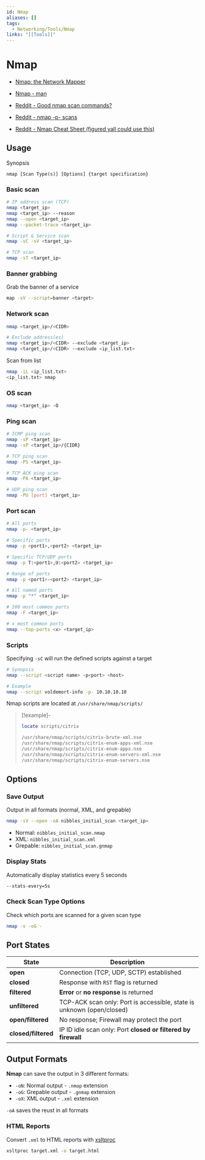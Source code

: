 ```yaml
---
id: Nmap
aliases: []
tags:
  - Networking/Tools/Nmap
links: "[[Tools]]"
---
```


# Nmap

- [Nmap: the Network Mapper](https://nmap.org/)
- [Nmap - man](https://linux.die.net/man/1/nmap)

- [Reddit - Good nmap scan commands?](https://www.reddit.com/r/hackthebox/comments/dft53d/good_nmap_scan_commands/)
- [Reddit - nmap -p- scans](https://www.reddit.com/r/hackthebox/comments/1aguh1o/nmap_p_scans/)
- [Reddit - Nmap Cheat Sheet (figured yall could use this) ](https://www.reddit.com/r/hackthebox/comments/egcxkc/nmap_cheat_sheet_figured_yall_could_use_this/)

## Usage

Synopsis

```shell
nmap [Scan Type(s)] [Options] {target specification}
```

<!-- Basic scan {{{-->
### Basic scan

```sh
# IP address scan (TCP)
nmap <target_ip>
nmap <target_ip> --reason
nmap --open <target_ip>
nmap --packet-trace <target_ip>

# Script & Service scan
nmap -sC -sV <target_ip>

# TCP scan
nmap -sT <target_ip>
```
<!-- }}} -->

<!-- Banner grabbing {{{-->
### Banner grabbing

Grab the banner of a service

```sh
map -sV --script=banner <target>
```
<!-- }}} -->

<!-- Network scan {{{-->
### Network scan

```sh
nmap <target_ip>/<CIDR>

# Exclude address(es)
nmap <target_ip>/<CIDR> --exclude <target_ip>
nmap <target_ip>/<CIDR> --exclude <ip_list.txt>
```

Scan from list
```sh
nmap -iL <ip_list.txt>
<ip_list.txt> nmap
```
<!-- }}} -->

<!-- OS scan {{{-->
### OS scan

```sh
nmap <target_ip> -O
```
<!-- }}} -->

<!-- Ping scan {{{-->
### Ping scan

```sh
# ICMP ping scan
nmap -sP <target_ip>
nmap -sP <target_ip>/{CIDR}

# TCP ping scan
nmap -PS <target_ip>

# TCP ACK ping scan
nmap -PA <target_ip>

# UDP ping scan
nmap -PU [port] <target_ip>
```
<!-- }}} -->

<!-- Port scan {{{-->
### Port scan

```sh
# All ports
nmap -p- <target_ip>

# Specific ports
nmap -p <port1>,<port2> <target_ip>

# Specific TCP/UDP ports
nmap -p T:<port1>,U:<port2> <target_ip>

# Range of ports
nmap -p <port1>-<port2> <target_ip>

# All named ports
nmap -p "*" <target_ip>

# 100 most common ports
nmap -F <target_ip>

# x most common ports
nmap --top-ports <x> <target_ip>
```
</details>
<!-- }}} -->

<!-- Scripts {{{-->
### Scripts

Specifying `-sC` will run the defined scripts against a target

```sh
# Synopsis
nmap --script <script name> -p<port> <host>

# Example
nmap --script voldemort-info -p- 10.10.10.10
```

Nmap scripts are located at `/usr/share/nmap/scripts/`

> [!example]-
>
>```sh
>locate scripts/citrix
>
>/usr/share/nmap/scripts/citrix-brute-xml.nse
>/usr/share/nmap/scripts/citrix-enum-apps-xml.nse
>/usr/share/nmap/scripts/citrix-enum-apps.nse
>/usr/share/nmap/scripts/citrix-enum-servers-xml.nse
>/usr/share/nmap/scripts/citrix-enum-servers.nse
>```
<!--}}}-->

<!-- Options {{{-->
## Options

### Save Output

Output in all formats (normal, XML, and grepable)

```sh
nmap -sV --open -oA nibbles_initial_scan <target_ip>
```

- Normal: `nibbles_initial_scan.nmap`
- XML: `nibbles_initial_scan.xml`
- Grepable: `nibbles_initial_scan.gnmap`

### Display Stats

Automatically display statistics every 5 seconds

```sh
--stats-every=5s
```

### Check Scan Type Options

Check which ports are scanned for a given scan type

```sh
nmap -v -oG -
```
<!-- }}} -->

<!-- Port States {{{-->
## Port States

| State               | Description                                                           |
| ------------------- | --------------------------------------------------------------------- |
| **open**            | Connection (TCP, UDP, SCTP) established                               |
| **closed**          | Response with `RST` flag is returned                                  |
| **filtered**        | **Error** or **no response** is returned                              |
| **unfiltered**      | TCP-ACK scan only: Port is accessible, state is unknown (open/closed) |
| **open/filtered**   | No response; Firewall may protect the port                            |
| **closed/filtered** | IP ID idle scan only: Port **closed or filtered by firewall**         |
<!-- }}} -->

<!-- Output Formats {{{-->
## Output Formats

**Nmap** can save the output in 3 different formats:

- `-oN`: Normal output - `.nmap` extension
- `-oG`: Grepable output - `.gnmap` extension
- `-oX`: XML output - `.xml` extension

`-oA` saves the reust in all formats

### HTML Reports

Convert `.xml` to HTML reports with [xsltproc](https://linux.die.net/man/1/xsltproc)

```sh
xsltproc target.xml -o target.html
```
<!-- }}} -->
